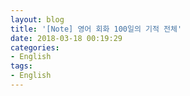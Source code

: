 ```yaml
---
layout: blog
title: '[Note] 영어 회화 100일의 기적 전체'
date: 2018-03-18 00:19:29
categories: 
- English
tags:
- English
---
```



